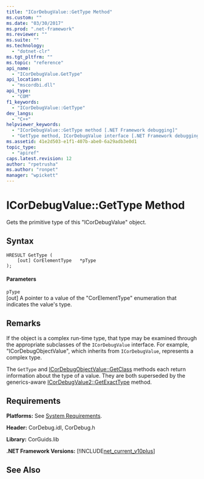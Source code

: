 ```yaml
---
title: "ICorDebugValue::GetType Method"
ms.custom: ""
ms.date: "03/30/2017"
ms.prod: ".net-framework"
ms.reviewer: ""
ms.suite: ""
ms.technology: 
  - "dotnet-clr"
ms.tgt_pltfrm: ""
ms.topic: "reference"
api_name: 
  - "ICorDebugValue.GetType"
api_location: 
  - "mscordbi.dll"
api_type: 
  - "COM"
f1_keywords: 
  - "ICorDebugValue::GetType"
dev_langs: 
  - "C++"
helpviewer_keywords: 
  - "ICorDebugValue::GetType method [.NET Framework debugging]"
  - "GetType method, ICorDebugValue interface [.NET Framework debugging]"
ms.assetid: 41e2d503-e1f1-407b-abe0-6a29adb3e0d1
topic_type: 
  - "apiref"
caps.latest.revision: 12
author: "rpetrusha"
ms.author: "ronpet"
manager: "wpickett"
---
```

# ICorDebugValue::GetType Method
Gets the primitive type of this "ICorDebugValue" object.  
  
## Syntax  
  
```  
HRESULT GetType (  
    [out] CorElementType   *pType  
);  
```  
  
#### Parameters  
 `pType`  
 [out] A pointer to a value of the "CorElementType" enumeration that indicates the value's type.  
  
## Remarks  
 If the object is a complex run-time type, that type may be examined through the appropriate subclasses of the `ICorDebugValue` interface. For example, "ICorDebugObjectValue", which inherits from `ICorDebugValue`, represents a complex type.  
  
 The `GetType` and [ICorDebugObjectValue::GetClass](../../../../docs/framework/unmanaged-api/debugging/icordebugobjectvalue-getclass-method.md) methods each return information about the type of a value. They are both superseded by the generics-aware [ICorDebugValue2::GetExactType](../../../../docs/framework/unmanaged-api/debugging/icordebugvalue2-getexacttype-method.md) method.  
  
## Requirements  
 **Platforms:** See [System Requirements](../../../../docs/framework/get-started/system-requirements.md).  
  
 **Header:** CorDebug.idl, CorDebug.h  
  
 **Library:** CorGuids.lib  
  
 **.NET Framework Versions:** [!INCLUDE[net_current_v10plus](../../../../includes/net-current-v10plus-md.md)]  
  
## See Also  
 

